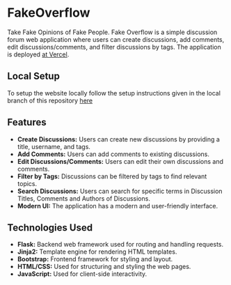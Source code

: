 # FakeOverflow
Take Fake Opinions of Fake People.
Fake Overflow is a simple discussion forum web application where users can create discussions, add comments, edit discussions/comments, and filter discussions by tags. The application is deployed [at Vercel](https://fake-overflow-git-main-ayush-jayaswals-projects.vercel.app/).

## Local Setup
To setup the website locally follow the setup instructions given in the local branch of this repository [here](https://github.com/ayusjayaswal/FakeOverflow/tree/local)
## Features

- **Create Discussions:** Users can create new discussions by providing a title, username, and tags.
- **Add Comments:** Users can add comments to existing discussions.
- **Edit Discussions/Comments:** Users can edit their own discussions and comments.
- **Filter by Tags:** Discussions can be filtered by tags to find relevant topics.
- **Search Discussions:** Users can search for specific terms in Discussion Titles, Comments and Authors of Discussions.
- **Modern UI:** The application has a modern and user-friendly interface.

## Technologies Used

- **Flask:** Backend web framework used for routing and handling requests.
- **Jinja2:** Template engine for rendering HTML templates.
- **Bootstrap:** Frontend framework for styling and layout.
- **HTML/CSS:** Used for structuring and styling the web pages.
- **JavaScript:** Used for client-side interactivity.

